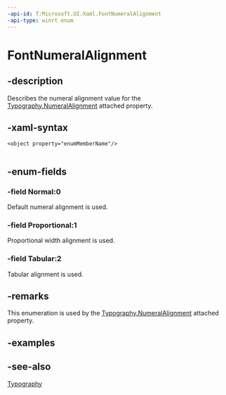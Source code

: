 ```yaml
---
-api-id: T:Microsoft.UI.Xaml.FontNumeralAlignment
-api-type: winrt enum
---
```


<!-- Enumeration syntax
public enum Microsoft.UI.Xaml.FontNumeralAlignment : int
-->

# FontNumeralAlignment

## -description

Describes the numeral alignment value for the [Typography.NumeralAlignment](/windows/winui/api/microsoft.ui.xaml.documents.typography#xaml-attached-properties) attached property.

## -xaml-syntax

```xaml
<object property="enumMemberName"/>
 
```

## -enum-fields

### -field Normal:0

Default numeral alignment is used.

### -field Proportional:1

Proportional width alignment is used.

### -field Tabular:2

Tabular alignment is used.

## -remarks

This enumeration is used by the [Typography.NumeralAlignment](/windows/winui/api/microsoft.ui.xaml.documents.typography#xaml-attached-properties) attached property.

## -examples

## -see-also

[Typography](../microsoft.ui.xaml.documents/typography.md)
